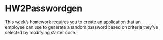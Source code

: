 # HW2Passwordgen
This week’s homework requires you to create an application that an employee can use to generate a random password based on criteria they’ve selected by modifying starter code.

